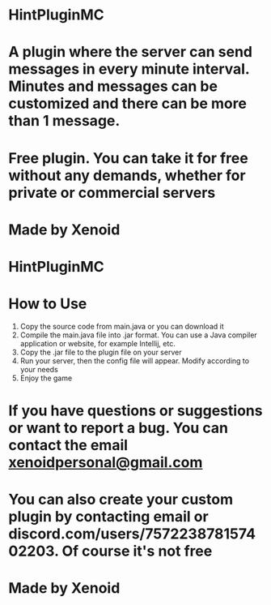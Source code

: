 # HintPluginMC
# A plugin where the server can send messages in every minute interval. Minutes and messages can be customized and there can be more than 1 message.
# Free plugin. You can take it for free without any demands, whether for private or commercial servers
# Made by Xenoid
# HintPluginMC

# How to Use
1. Copy the source code from main.java
or you can download it
2. Compile the main.java file into .jar format. You can use a Java compiler application or website, for example Intellij, etc.
3. Copy the .jar file to the plugin file on your server
4. Run your server, then the config file will appear. Modify according to your needs
5. Enjoy the game



# If you have questions or suggestions or want to report a bug. You can contact the email xenoidpersonal@gmail.com
# You can also create your custom plugin by contacting email or discord.com/users/757223878157402203. Of course it's not free
# Made by Xenoid

